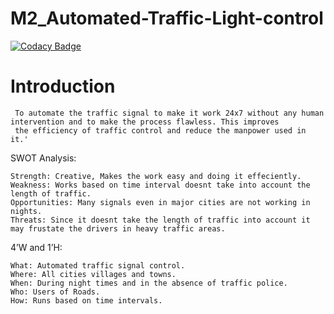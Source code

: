 # M2_Automated-Traffic-Light-control

[![Codacy Badge](https://app.codacy.com/project/badge/Grade/b5cfc0803f194e3bb7eb10e6a7a1c03d)](https://www.codacy.com/gh/MNVS10/M2_Automated-Traffic-Light-control/dashboard?utm_source=github.com&amp;utm_medium=referral&amp;utm_content=MNVS10/M2_Automated-Traffic-Light-control&amp;utm_campaign=Badge_Grade)



# Introduction #
	 To automate the traffic signal to make it work 24x7 without any human intervention and to make the process flawless. This improves 
	 the efficiency of traffic control and reduce the manpower used in it.'
	 
SWOT Analysis:
	
	Strength: Creative, Makes the work easy and doing it effeciently.
	Weakness: Works based on time interval doesnt take into account the length of traffic.
	Opportunities: Many signals even in major cities are not working in nights.
	Threats: Since it doesnt take the length of traffic into account it may frustate the drivers in heavy traffic areas.

4’W and 1’H:
	
	What: Automated traffic signal control.
	Where: All cities villages and towns.
	When: During night times and in the absence of traffic police.
	Who: Users of Roads.
	How: Runs based on time intervals.
